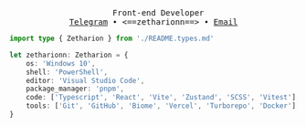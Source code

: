 <div align="center">

<pre>
  Front-end Developer
<a href="https://t.me/zetharionn">Telegram</a> • <==zetharionn==> • <a href="mailto:zetharionn.work@gmail.com">Email</a>
</pre>

</div>

```typescript
import type { Zetharion } from './README.types.md'

let zetharionn: Zetharion = {
	os: 'Windows 10',
	shell: 'PowerShell',
	editor: 'Visual Studio Code',
	package_manager: 'pnpm',
	code: ['Typescript', 'React', 'Vite', 'Zustand', 'SCSS', 'Vitest'],
	tools: ['Git', 'GitHub', 'Biome', 'Vercel', 'Turborepo', 'Docker']
}
```
